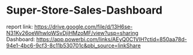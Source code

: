 # Super-Store-Sales-Dashboard
report link: https://drive.google.com/file/d/13H6se-N31Kv26oeWhwloWSvDjiHMzoMF/view?usp=sharing
</br>Dashboard: https://app.powerbi.com/links/AEyQ0C1VIH?ctid=850aa78d-94e1-4bc6-9cf3-8c11b530701c&pbi_source=linkShare
